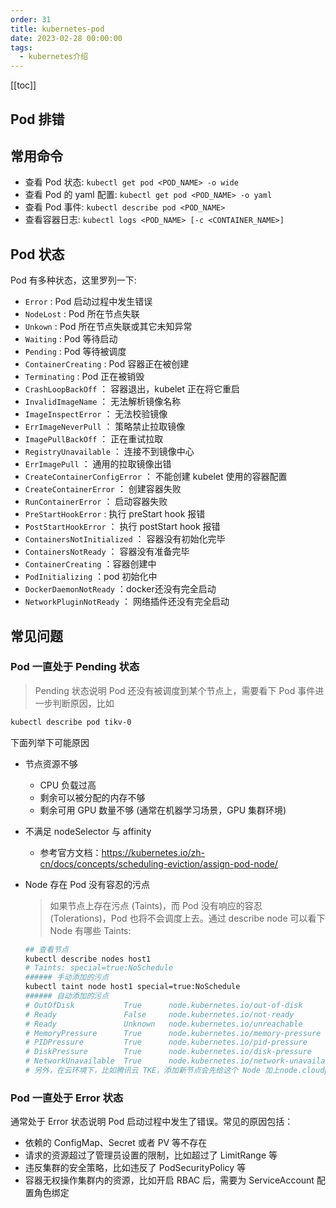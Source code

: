 ```yaml
---
order: 31
title: kubernetes-pod
date: 2023-02-28 00:00:00
tags: 
  - kubernetes介绍
---
```

[[toc]]

## Pod 排错

## 常用命令

- 查看 Pod 状态: `kubectl get pod <POD_NAME> -o wide`
- 查看 Pod 的 yaml 配置: `kubectl get pod <POD_NAME> -o yaml`
- 查看 Pod 事件: `kubectl describe pod <POD_NAME>`
- 查看容器日志: `kubectl logs <POD_NAME> [-c <CONTAINER_NAME>]`

## Pod 状态

Pod 有多种状态，这里罗列一下:

- `Error` : Pod 启动过程中发生错误
- `NodeLost` : Pod 所在节点失联
- `Unkown` : Pod 所在节点失联或其它未知异常
- `Waiting` : Pod 等待启动
- `Pending` : Pod 等待被调度
- `ContainerCreating` : Pod 容器正在被创建
- `Terminating` : Pod 正在被销毁
- `CrashLoopBackOff` ： 容器退出，kubelet 正在将它重启
- `InvalidImageName` ： 无法解析镜像名称
- `ImageInspectError` ： 无法校验镜像
- `ErrImageNeverPull` ： 策略禁止拉取镜像
- `ImagePullBackOff` ： 正在重试拉取
- `RegistryUnavailable` ： 连接不到镜像中心
- `ErrImagePull` ： 通用的拉取镜像出错
- `CreateContainerConfigError` ： 不能创建 kubelet 使用的容器配置
- `CreateContainerError` ： 创建容器失败
- `RunContainerError` ： 启动容器失败
- `PreStartHookError` : 执行 preStart hook 报错
- `PostStartHookError` ： 执行 postStart hook 报错
- `ContainersNotInitialized` ： 容器没有初始化完毕
- `ContainersNotReady` ： 容器没有准备完毕
- `ContainerCreating` ：容器创建中
- `PodInitializing` ：pod 初始化中
- `DockerDaemonNotReady` ：docker还没有完全启动
- `NetworkPluginNotReady` ： 网络插件还没有完全启动

## 常见问题

### Pod 一直处于 Pending 状态

> Pending 状态说明 Pod 还没有被调度到某个节点上，需要看下 Pod 事件进一步判断原因，比如

```bash
kubectl describe pod tikv-0
```

下面列举下可能原因

- 节点资源不够
  - CPU 负载过高
  - 剩余可以被分配的内存不够
  - 剩余可用 GPU 数量不够 (通常在机器学习场景，GPU 集群环境)
- 不满足 nodeSelector 与 affinity
  - 参考官方文档：<https://kubernetes.io/zh-cn/docs/concepts/scheduling-eviction/assign-pod-node/>
- Node 存在 Pod 没有容忍的污点
  > 如果节点上存在污点 (Taints)，而 Pod 没有响应的容忍 (Tolerations)，Pod 也将不会调度上去。通过 describe node 可以看下 Node 有哪些 Taints:

  ```bash
  ## 查看节点
  kubectl describe nodes host1
  # Taints: special=true:NoSchedule
  ###### 手动添加的污点
  kubectl taint node host1 special=true:NoSchedule
  ###### 自动添加的污点
  # OutOfDisk           True      node.kubernetes.io/out-of-disk            为 True 表示节点磁盘空间不够了
  # Ready               False     node.kubernetes.io/not-ready              为 False 表示节点不健康
  # Ready               Unknown   node.kubernetes.io/unreachable            为 Unknown 表示节点失联，在 node-monitor-grace-period 这么长的时间内没有上报状态 controller-manager 就会将 Node 状态置为 Unknown (默认 40s)
  # MemoryPressure      True      node.kubernetes.io/memory-pressure        为 True 表示节点内存压力大，实际可用内存很少
  # PIDPressure         True      node.kubernetes.io/pid-pressure           为 True 表示节点上运行了太多进程，PID 数量不够用了
  # DiskPressure        True      node.kubernetes.io/disk-pressure          为 True 表示节点上的磁盘可用空间太少了
  # NetworkUnavailable  True      node.kubernetes.io/network-unavailable    为 True 表示节点上的网络没有正确配置，无法跟其它 Pod 正常通信
  # 另外，在云环境下，比如腾讯云 TKE，添加新节点会先给这个 Node 加上node.cloudprovider.kubernetes.io/uninitialized 的污点，等 Node 初始化成功后才自动移除这个污点，避免 Pod 被调度到没初始化好的 Node 上。
  ```

### Pod 一直处于 Error 状态

通常处于 Error 状态说明 Pod 启动过程中发生了错误。常见的原因包括：

- 依赖的 ConfigMap、Secret 或者 PV 等不存在
- 请求的资源超过了管理员设置的限制，比如超过了 LimitRange 等
- 违反集群的安全策略，比如违反了 PodSecurityPolicy 等
- 容器无权操作集群内的资源，比如开启 RBAC 后，需要为 ServiceAccount 配置角色绑定
